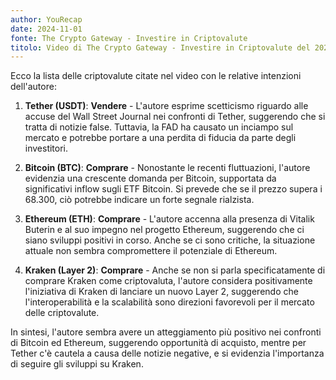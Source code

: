 ```yaml
---
author: YouRecap
date: 2024-11-01
fonte: The Crypto Gateway - Investire in Criptovalute
titolo: Video di The Crypto Gateway - Investire in Criptovalute del 2024-11-01
---
```

Ecco la lista delle criptovalute citate nel video con le relative intenzioni dell'autore:

1. **Tether (USDT)**: **Vendere** - L'autore esprime scetticismo riguardo alle accuse del Wall Street Journal nei confronti di Tether, suggerendo che si tratta di notizie false. Tuttavia, la FAD ha causato un inciampo sul mercato e potrebbe portare a una perdita di fiducia da parte degli investitori.

2. **Bitcoin (BTC)**: **Comprare** - Nonostante le recenti fluttuazioni, l'autore evidenzia una crescente domanda per Bitcoin, supportata da significativi inflow sugli ETF Bitcoin. Si prevede che se il prezzo supera i 68.300, ciò potrebbe indicare un forte segnale rialzista.

3. **Ethereum (ETH)**: **Comprare** - L'autore accenna alla presenza di Vitalik Buterin e al suo impegno nel progetto Ethereum, suggerendo che ci siano sviluppi positivi in corso. Anche se ci sono critiche, la situazione attuale non sembra compromettere il potenziale di Ethereum.

4. **Kraken (Layer 2)**: **Comprare** - Anche se non si parla specificatamente di comprare Kraken come criptovaluta, l'autore considera positivamente l'iniziativa di Kraken di lanciare un nuovo Layer 2, suggerendo che l'interoperabilità e la scalabilità sono direzioni favorevoli per il mercato delle criptovalute.

In sintesi, l'autore sembra avere un atteggiamento più positivo nei confronti di Bitcoin ed Ethereum, suggerendo opportunità di acquisto, mentre per Tether c'è cautela a causa delle notizie negative, e si evidenzia l'importanza di seguire gli sviluppi su Kraken.
